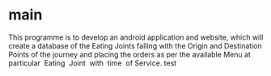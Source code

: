 # main
This programme is to develop an android application and website, which will create a database of the Eating Joints falling with the Origin and Destination Points of the journey and placing the orders as per the available Menu at particular​ ​ Eating​ ​ Joint​ ​ with​ ​ time​ ​ of​ ​ Service.
test
